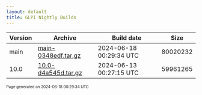 ```yaml
---
layout: default
title: GLPI Nightly Builds
---
```


Version|Archive|Build date|Size
---|---|---|---
main|[main-0348edf.tar.gz](main-0348edf.tar.gz)|2024-06-18 00:29:34 UTC|80020232
10.0|[10.0-d4a545d.tar.gz](10.0-d4a545d.tar.gz)|2024-06-13 00:27:15 UTC|59961265

<font size="1">Page generated on 2024-06-18 00:29:34 UTC</font>

